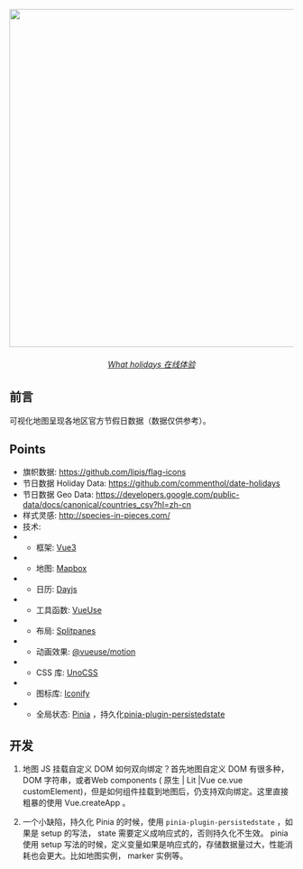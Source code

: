 <p align="center">
  <img src="https://cdn.jsdelivr.net/gh/pinky-pig/pic-bed/images20230922130106.png" width="600"/>
</p>

<h6 align='center'>
  <a href="https://holiday.mmeme.me/">What holidays 在线体验</a>
</h6>

## 前言

可视化地图呈现各地区官方节假日数据（数据仅供参考）。

## Points

- 旗帜数据: https://github.com/lipis/flag-icons
- 节日数据 Holiday Data: https://github.com/commenthol/date-holidays
- 节日数据 Geo Data: https://developers.google.com/public-data/docs/canonical/countries_csv?hl=zh-cn
- 样式灵感: http://species-in-pieces.com/
- 技术:
- - 框架: [Vue3](https://cn.vuejs.org/guide/quick-start.html)
- - 地图: [Mapbox](https://www.mapbox.com/)
- - 日历: [Dayjs](https://www.npmjs.com/package/dayjs)
- - 工具函数: [VueUse](https://vueuse.org/guide/)
- - 布局: [Splitpanes](https://www.npmjs.com/package/splitpanes)
- - 动画效果: [@vueuse/motion](https://motion.vueuse.org/getting-started/introduction)
- - CSS 库: [UnoCSS](https://unocss.dev/guide/)
- - 图标库: [Iconify](https://icones.netlify.app/)
- - 全局状态: [Pinia](https://pinia.vuejs.org/introduction.html) ，持久化[pinia-plugin-persistedstate](https://github.com/prazdevs/pinia-plugin-persistedstate)

## 开发

1. 地图 JS 挂载自定义 DOM 如何双向绑定？首先地图自定义 DOM 有很多种，DOM 字符串，或者Web components ( 原生 | Lit |Vue ce.vue customElement)，但是如何组件挂载到地图后，仍支持双向绑定。这里直接粗暴的使用 Vue.createApp 。

2. 一个小缺陷，持久化 Pinia 的时候，使用 `pinia-plugin-persistedstate` ，如果是 setup 的写法， state 需要定义成响应式的，否则持久化不生效。
pinia 使用 setup 写法的时候，定义变量如果是响应式的，存储数据量过大，性能消耗也会更大。比如地图实例， marker 实例等。
